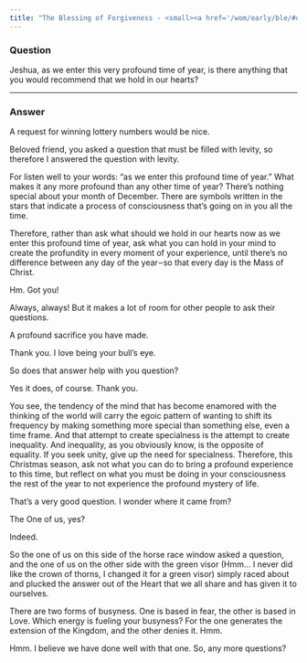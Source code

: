 ```yaml
---
title: "The Blessing of Forgiveness - <small><a href='/wom/early/ble/#question-one'>Question One</a></small>"
---
```


### Question

Jeshua, as we enter this very profound time of year, is
there anything that you would recommend that we hold in our
hearts?

---

### Answer

A request for winning lottery numbers would be nice.

Beloved friend, you asked a question that must be filled with levity, so therefore I
answered the question with levity.

For listen well to your words: “as we enter this profound time of year.” What makes it
any more profound than any other time of year? There’s nothing special about your
month of December. There are symbols written in the stars that indicate a process of
consciousness that’s going on in you all the time.

Therefore, rather than ask what should we hold in our hearts now as we enter this
profound time of year, ask what you can hold in your mind to create the profundity
in every moment of your experience, until there’s no difference between any day of the
year &ndash; so that every day is the Mass of Christ.

Hm. Got you!

Always, always! But it makes a lot of room for other people to ask their questions.

A profound sacrifice you have made.

Thank you. I love being your bull’s eye.

So does that answer help with you question?

Yes it does, of course. Thank you.

You see, the tendency of the mind that has become enamored with the thinking of
the world will carry the egoic pattern of wanting to shift its frequency by making
something more special than something else, even a time frame. And that attempt to
create specialness is the attempt to create inequality. And inequality, as you obviously
know, is the opposite of equality. If you seek unity, give up the need for specialness.
Therefore, this Christmas season, ask not what you can do to bring a profound
experience to this time, but reflect on what you must be doing in your consciousness
the rest of the year to not experience the profound mystery of life.

That’s a very good question. I wonder where it came from?

The One of us, yes?

Indeed.

So the one of us on this side of the horse race window asked a question, and the one
of us on the other side with the green visor (Hmm… I never did like the crown of
thorns, I changed it for a green visor) simply raced about and plucked the answer out
of the Heart that we all share and has given it to ourselves.

There are two forms of busyness. One is based in fear, the other is based in Love.
Which energy is fueling your busyness? For the one generates the extension of the
Kingdom, and the other denies it. Hmm.

Hmm. I believe we have done well with that one. So, any more questions?

